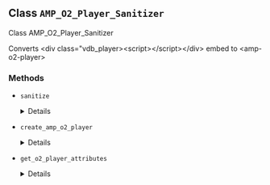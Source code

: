 ## Class `AMP_O2_Player_Sanitizer`

Class AMP_O2_Player_Sanitizer

Converts &lt;div class=&quot;vdb_player&gt;&lt;script&gt;&lt;/script&gt;&lt;/div&gt; embed to &lt;amp-o2-player&gt;

### Methods
* `sanitize`

	<details>

	```php
	public sanitize()
	```

	Sanitize the O2 Player elements from the HTML contained in this instance&#039;s Dom\Document.


	</details>
* `create_amp_o2_player`

	<details>

	```php
	private create_amp_o2_player( Document $dom, \DOMElement $node )
	```

	Replaces node with amp-o2-player


	</details>
* `get_o2_player_attributes`

	<details>

	```php
	private get_o2_player_attributes( $src )
	```

	Gets O2 Player&#039;s required attributes from script src


	</details>
